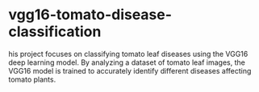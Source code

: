 # vgg16-tomato-disease-classification
his project focuses on classifying tomato leaf diseases using the VGG16 deep learning model. By analyzing a dataset of tomato leaf images, the VGG16 model is trained to accurately identify different diseases affecting tomato plants.
